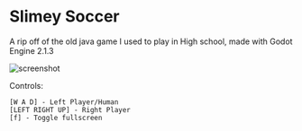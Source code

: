 # Slimey Soccer
A rip off of the old java game I used to play in High school, made with Godot Engine 2.1.3

![screenshot](https://hectorbennett.github.io/slimey-soccer-screenshot.png?format=750w)

Controls:

    [W A D] - Left Player/Human
    [LEFT RIGHT UP] - Right Player
    [f] - Toggle fullscreen
